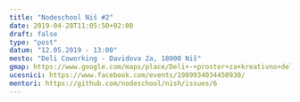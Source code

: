 ```yaml
---
title: "Nodeschool Niš #2"
date: 2019-04-28T11:05:50+02:00
draft: false
type: "post"
datum: "12.05.2019 - 13:00"
mesto: "Deli Coworking - Davidova 2a, 18000 Niš"
gmap: https://www.google.com/maps/place/Deli+-+prostor+za+kreativno+delovanje/@43.3215055,21.8937611,18z/data=!4m8!1m2!3m1!2sDeli+-+prostor+za+kreativno+delovanje!3m4!1s0x0:0xc500f791c7dfd315!8m2!3d43.3213629!4d21.8943787
ucesnici: https://www.facebook.com/events/1989934034450930/
mentori: https://github.com/nodeschool/nish/issues/6
---
```


